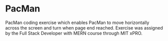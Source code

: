 # PacMan


PacMan coding exercise which enables PacMan to move horizontally across the screen and turn when page end reached. Exercise was assigned by the Full Stack Developer with MERN course through MIT xPRO.
